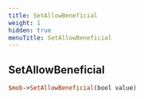 ```yaml
---
title: SetAllowBeneficial
weight: 1
hidden: true
menuTitle: SetAllowBeneficial
---
```

## SetAllowBeneficial
```perl
$mob->SetAllowBeneficial(bool value)
```